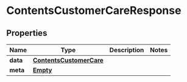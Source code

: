 
# ContentsCustomerCareResponse

## Properties
Name | Type | Description | Notes
------------ | ------------- | ------------- | -------------
**data** | [**ContentsCustomerCare**](ContentsCustomerCare.md) |  | 
**meta** | [**Empty**](Empty.md) |  | 



